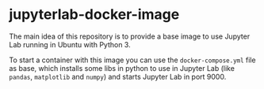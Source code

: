 # jupyterlab-docker-image

The main idea of this repository is to provide a base image to use Jupyter Lab running in Ubuntu with Python 3.

To start a container with this image you can use the `docker-compose.yml` file as base, which installs some libs in python to use in Jupyter Lab (like `pandas`, `matplotlib` and `numpy`) and starts Jupyter Lab in port 9000.